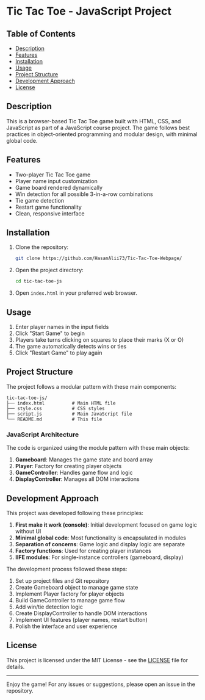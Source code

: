 # Tic Tac Toe - JavaScript Project

## Table of Contents
- [Description](#description)
- [Features](#features)
- [Installation](#installation)
- [Usage](#usage)
- [Project Structure](#project-structure)
- [Development Approach](#development-approach)
- [License](#license)

## Description

This is a browser-based Tic Tac Toe game built with HTML, CSS, and JavaScript as part of a JavaScript course project. The game follows best practices in object-oriented programming and modular design, with minimal global code.

## Features

- Two-player Tic Tac Toe game
- Player name input customization
- Game board rendered dynamically
- Win detection for all possible 3-in-a-row combinations
- Tie game detection
- Restart game functionality
- Clean, responsive interface

## Installation

1. Clone the repository:
   ```bash
   git clone https://github.com/HasanAlii73/Tic-Tac-Toe-Webpage/
   ```
2. Open the project directory:
   ```bash
   cd tic-tac-toe-js
   ```
3. Open `index.html` in your preferred web browser.

## Usage

1. Enter player names in the input fields
2. Click "Start Game" to begin
3. Players take turns clicking on squares to place their marks (X or O)
4. The game automatically detects wins or ties
5. Click "Restart Game" to play again

## Project Structure

The project follows a modular pattern with these main components:

```
tic-tac-toe-js/
├── index.html          # Main HTML file
├── style.css           # CSS styles
├── script.js           # Main JavaScript file
└── README.md           # This file
```

### JavaScript Architecture

The code is organized using the module pattern with these main objects:

1. **Gameboard**: Manages the game state and board array
2. **Player**: Factory for creating player objects
3. **GameController**: Handles game flow and logic
4. **DisplayController**: Manages all DOM interactions

## Development Approach

This project was developed following these principles:

1. **First make it work (console)**: Initial development focused on game logic without UI
2. **Minimal global code**: Most functionality is encapsulated in modules
3. **Separation of concerns**: Game logic and display logic are separate
4. **Factory functions**: Used for creating player instances
5. **IIFE modules**: For single-instance controllers (gameboard, display)

The development process followed these steps:
1. Set up project files and Git repository
2. Create Gameboard object to manage game state
3. Implement Player factory for player objects
4. Build GameController to manage game flow
5. Add win/tie detection logic
6. Create DisplayController to handle DOM interactions
7. Implement UI features (player names, restart button)
8. Polish the interface and user experience

## License

This project is licensed under the MIT License - see the [LICENSE](LICENSE) file for details.

---

Enjoy the game! For any issues or suggestions, please open an issue in the repository.